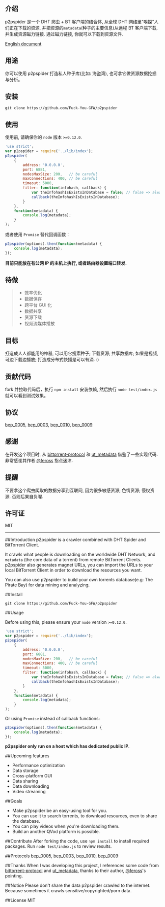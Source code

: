 ## 介绍

p2pspider 是一个 DHT 爬虫 + BT 客户端的结合体, 从全球 DHT 网络里"嗅探"人们正在下载的资源, 并把资源的`metadata`(种子的主要信息)从远程 BT 客户端下载, 并生成资源磁力链接. 通过磁力链接, 你就可以下载到资源文件.

[English document](https://github.com/Fuck-You-GFW/p2pspider#introduction)


## 用途

你可以使用 p2pspider 打造私人种子库(比如: 海盗湾), 也可拿它做资源数据挖掘与分析。

## 安装

```
git clone https://github.com/Fuck-You-GFW/p2pspider
```

## 使用
使用前, 请确保你的 `node` 版本 `>=0.12.0`.

```js
'use strict';
var p2pspider = require('../lib/index');
p2pspider(
    {
        address: '0.0.0.0',
        port: 6881,
        nodesMaxSize: 200,   // be careful
        maxConnections: 400, // be careful
        timeout: 5000,
        filter: function(infohash, callback) {
            var theInfohashIsExistsInDatabase = false; // false => always to download the metadata even though the metadata is exists.
            callback(theInfohashIsExistsInDatabase);
        }
    },
    function(metadata) {
        console.log(metadata);
    }
);
```

或者使用 `Promise` 替代回调函数：

```js
p2pspider(options).then(function(metadata) {
    console.log(metadata);
});
```

**目前只能放在有公网 IP 的主机上执行, 或者路由器设置端口转发.**

## 待做

>* 效率优化
>* 数据保存
>* 跨平台 GUI 化
>* 数据共享
>* 资源下载
>* 视频流媒体播放

## 目标

打造成人人都能用的神器, 可以用它搜索种子; 下载资源; 共享数据库; 如果是视频, 可边下载边播放; 打造成分布式快播是可以有滴. :)

## 贡献代码

fork 并拉取代码后，执行 `npm install` 安装依赖, 然后执行 `node test/index.js` 就可以看到测试效果。

## 协议

[bep_0005](http://www.bittorrent.org/beps/bep_0005.html), [bep_0003](http://www.bittorrent.org/beps/bep_0003.html), [bep_0010](http://www.bittorrent.org/beps/bep_0010.html), [bep_0009](http://www.bittorrent.org/beps/bep_0009.html)

## 感谢

在开发这个项目时, 从 [bittorrent-protocol](https://github.com/feross/bittorrent-protocol) 和  [ut_metadata](https://github.com/feross/ut_metadata) 借鉴了一些实现代码. 非常感谢其作者 [@feross](https://github.com/feross) 指点迷津.

## 提醒

不要拿这个爬虫爬取的数据分享到互联网, 因为很多敏感资源; 色情资源; 侵权资源. 否则后果自负喔.

## 许可证
MIT

---

##Introduction
p2pspider is a crawler combined with DHT Spider and BitTorrent Client.

It crawls what people is downloading on the worldwide DHT Network, and `metadata` (the core data of a torrent) from remote BitTorrent Clients. p2pspider also generates magnet URLs, you can import the URLs to your local BitTorrent Client in order to download the resources you want.

You can also use p2pspider to build your own torrents database(e.g: The Pirate Bay) for data mining and analyzing.

##Install
```
git clone https://github.com/Fuck-You-GFW/p2pspider
```

##Usage

Before using this, please ensure your `node` version `>=0.12.0`.

```js
'use strict';
var p2pspider = require('../lib/index');
p2pspider(
    {
        address: '0.0.0.0',
        port: 6881,
        nodesMaxSize: 200,   // be careful
        maxConnections: 400, // be careful
        timeout: 5000,
        filter: function(infohash, callback) {
            var theInfohashIsExistsInDatabase = false; // false => always to download the metadata even though the metadata is exists.
            callback(theInfohashIsExistsInDatabase);
        }
    },
    function(metadata) {
        console.log(metadata);
    }
);
```

Or using `Promise` instead of callback functions:

```js
p2pspider(options).then(function(metadata) {
    console.log(metadata);
});
```

**p2pspider only run on a host which has dedicated public IP.**

##Upcoming features
* Performance optimization
* Data storage
* Cross-platform GUI
* Data sharing
* Data downloading
* Video streaming

##Goals
* Make p2pspider be an easy-using tool for you.
* You can use it to search torrents, to download resources, even to share the database.
* You can play videos when you're downloading them.
* Build an another QVod platform is possible.

##Contribute
After forking the code, use ```npm install``` to install required packages. Run ```node test/index.js``` to review results.

##Protocols
[bep_0005](http://www.bittorrent.org/beps/bep_0005.html), [bep_0003](http://www.bittorrent.org/beps/bep_0003.html), [bep_0010](http://www.bittorrent.org/beps/bep_0010.html), [bep_0009](http://www.bittorrent.org/beps/bep_0009.html)

##Thanks
When I was developing this project, I references some code from [bittorrent-protocol](https://github.com/feross/bittorrent-protocol) and  [ut_metadata](https://github.com/feross/ut_metadata), thanks to their author,  [@feross](https://github.com/feross)'s pointing.

##Notice
Please don't share the data p2pspider crawled to the internet. Because sometimes it crawls sensitive/copyrighted/porn data.

##License
MIT
